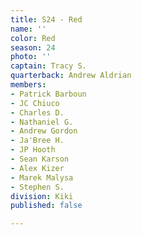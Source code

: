 ```yaml
---
title: S24 - Red
name: ''
color: Red
season: 24
photo: ''
captain: Tracy S.
quarterback: Andrew Aldrian
members:
- Patrick Barboun
- JC Chiuco
- Charles D.
- Nathaniel G.
- Andrew Gordon
- Ja'Bree H.
- JP Hooth
- Sean Karson
- Alex Kizer
- Marek Malysa
- Stephen S.
division: Kiki
published: false

---
```

